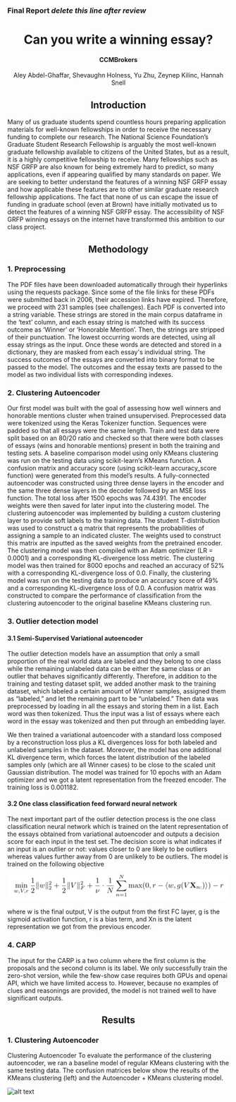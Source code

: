 
### Final Report *delete this line after review*
<h1 style="text-align: center;">Can you write a winning essay?</h1>
         <h4 style="text-align: center;">CCMBrokers</h4>
 <p style="text-align: center;">Aley Abdel-Ghaffar, Shevaughn Holness, Yu Zhu, Zeynep Kilinc, Hannah Snell</p>
 
<h2 align="center">Introduction</h2>

Many of us graduate students spend countless hours preparing application materials for well-known fellowships in order to receive the necessary funding to complete our research. The National Science Foundation’s Graduate Student Research Fellowship is arguably the most well-known graduate fellowship available to citizens of the United States, but as a result, it is a highly competitive fellowship to receive. Many fellowships such as NSF GRFP are also known for being extremely hard to predict, so many applications, even if appearing qualified by many standards on paper. We are seeking to better understand the features of a winning NSF GRFP essay and how applicable these features are to other similar graduate research fellowship applications. The fact that none of us can escape the issue of funding in graduate school (even at Brown) have initially motivated us to detect the features of a winning NSF GRFP essay. The accessibility of NSF GRFP winning essays on the internet have transformed this ambition to our class project.

<h2 style="text-align: center;">Methodology</h2>

<h3 style="text-align: left ;">1. Preprocessing</h3>

The PDF files have been downloaded automatically through their hyperlinks using the requests package. Since some of the file links for these PDFs were submitted back in 2006, their accession links have expired. Therefore, we proceed with 231 samples (see challenges). Each PDF is converted into a string variable. These strings are stored in the main corpus dataframe in the ‘text’ column, and each essay string is matched with its success outcome as ‘Winner’ or ‘Honorable Mention’. Then, the strings are stripped of their punctuation. The lowest occurring words are detected, using all essay strings as the input. Once these words are detected and stored in a dictionary, they are masked from each essay's individual string. The success outcomes of the essays are converted into binary format to be passed to the model. The outcomes and the essay texts are passed to the model as two individual lists with corresponding indexes.

<h3 style="text-align: left ;">2. Clustering Autoencoder </h3>

Our first model was built with the goal of assessing how well winners and honorable mentions cluster when trained unsupervised. Preprocessed data were tokenized using the Keras Tokenizer function. Sequences were padded so that all essays were the same length. Train and test data were split based on an 80/20 ratio and checked so that there were both classes of essays (wins and honorable mentions) present in both the training and testing sets. 
A baseline comparison model using only KMeans clustering was run on the testing data using scikit-learn’s KMeans function. A confusion matrix and accuracy score (using scikit-learn accuracy_score function) were generated from this model’s results. 
A fully-connected autoencoder was constructed using three dense layers in the encoder and the same three dense layers in the decoder followed by an MSE loss function. The total loss after 1500 epochs was 74.4391. The encoder weights were then saved for later input into the clustering model. 
The clustering autoencoder was implemented by building a custom clustering layer to provide soft labels to the training data. The student T-distribution was used to construct a q matrix that represents the probabilities of assigning a sample to an indicated cluster. The weights used to construct this matrix are inputted as the saved weights from the pretrained encoder. The clustering model was then compiled with an Adam optimizer (LR = 0.0001) and a corresponding KL-divergence loss metric. The clustering model was then trained for 8000 epochs and reached an accuracy of 52% with a corresponding KL-divergence loss of 0.0. Finally, the clustering model was run on the testing data to produce an accuracy score of 49% and a corresponding KL-divergence loss of 0.0. A confusion matrix was constructed to compare the performance of classification from the clustering autoencoder to the original baseline KMeans clustering run. 

<h3 style="text-align: left ;">3. Outlier detection model </h3>
<h4 style="text-align: left ;">3.1 Semi-Supervised Variational autoencoder </h4>

The outlier detection models have an assumption that only a small proportion of the real world data are labeled and they belong to one class while the remaining unlabeled data can be either the same class or an outlier that behaves significantly differently. Therefore, in addition to the training and testing dataset split, we added another mask to the training dataset, which labeled a certain amount of Winner samples, assigned them as “labeled,” and let the remaining part to be “unlabeled.” Then data was preprocessed by loading in all the essays and storing them in a list. Each word was then tokenized. Thus the input was a list of essays where each word in the essay was tokenized and then put through an embedding layer. 

We then trained a variational autoencoder with a standard loss composed by a reconstruction loss plus a KL divergences loss for both labeled and unlabeled samples in the dataset. Moreover, the model has one additional KL divergence term, which forces the latent distribution of the labeled samples only (which are all Winner cases) to be close to the scaled unit Gaussian distribution. The model was trained for 10 epochs with an Adam optimizer and we got a latent representation from the freezed encoder. The training loss is 0.001182. 

<h4 style="text-align: left ;">3.2 One class classification feed forward neural network </h4>

The next important part of the outlier detection process is the one class classification neural network which is trained on the latent representation of the essays obtained from variational autoencoder and outputs a decision score for each input in the test set. The decision score is what indicates if an input is an outlier or not: values closer to 0 are likely to be outliers whereas values further away from 0 are unlikely to be outliers. The model is trained on the following objective

![alt text](formula.png "Title")

where w is the final output, V is the output from the first FC layer, g is the sigmoid activation function, r is a bias term, and Xn is the latent representation we got from the previous encoder.

<h3 style="text-align: left ;">4. CARP  </h3>

The input for the CARP is a two column where the first column is the proposals and the second column is its label. We only successfully train the zero-shot version, while the few-show case requires both GPUs and openai API, which we have limited access to. However, because no examples of clues and reasonings are provided, the model is not trained well to have significant outputs.  

 
<h2 style="text-align: center;">Results</h2>

<h3 style="text-align: left ;"> 1. Clustering Autoencoder  </h3>

Clustering Autoencoder 
To evaluate the performance of the clustering autoencoder, we ran a baseline model of regular KMeans clustering with the same testing data. The confusion matrices below show the results of the KMeans clustering (left) and the Autoencoder + KMeans clustering model. 

![alt text](plot1.png "Figure 1a (left): Confusion matrix representation of the performance of KMeans clustering on the test data. The KMeans clustering performed at a total accuracy of 12%. 
Figure 1b (right): Confusion matrix representation of the performance of the clustering autoencoder on the test data. The clustering autoencoder performed at a total accuracy of 49%.")
